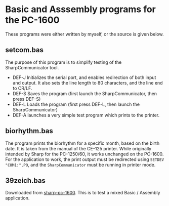 # Basic and Asssembly programs for the PC-1600
These programs were either written by myself, or the source is given below.

## setcom.bas
The purpose of this program is to simplify testing of the SharpCommunicator tool.
* DEF-J Initializes the serial port, and enables redirection of both input and output. It also sets the line length to 80 characters, and the line end to CR/LF.
* DEF-S Saves the program (first launch the SharpCommunicator, then press DEF-S)
* DEF-L Loads the program (first press DEF-L, then launch the SharpCommunicator)
* DEF-A launches a very simple test program which prints to the printer.

## biorhythm.bas
The program prints the biorhythm for a specific month, based on the birth date.
It is taken from the manual of the CE-125 printer. While originally intended by Sharp for the
PC-1250/60, it works unchanged on the PC-1600. For the application to work,
the print output must be redirected using `SETDEV "COM1:",PO`, and the `SharpCommunicator`
must be running in printer mode.

## 39zeich.bas
Downloaded from [sharp-pc-1600](https://www.sharp-pc-1600.de/Down_Anwender.html).
This is to test a mixed Basic / Assembly application.